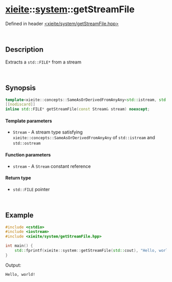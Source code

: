 # [xieite](../xieite.md)\:\:[system](../system.md)\:\:getStreamFile
Defined in header [<xieite/system/getStreamFile.hpp>](../../include/xieite/system/getStreamFile.hpp)

&nbsp;

## Description
Extracts a `std::FILE*` from a stream

&nbsp;

## Synopsis
```cpp
template<xieite::concepts::SameAsOrDerivedFromAnyAny<std::istream, std::ostream> Stream>
[[nodiscard]]
inline std::FILE* getStreamFile(const Stream& stream) noexcept;
```
#### Template parameters
- `Stream` - A stream type satisfying `xieite::concepts::SameAsOrDerivedFromAnyAny` of `std::istream` and `std::ostream`
#### Function parameters
- `stream` - A `Stream` constant reference
#### Return type
- `std::FILE` pointer

&nbsp;

## Example
```cpp
#include <cstdio>
#include <iostream>
#include <xieite/system/getStreamFile.hpp>

int main() {
    std::fprintf(xieite::system::getStreamFile(std::cout), "Hello, world!\n");
}
```
Output:
```
Hello, world!
```

